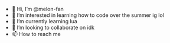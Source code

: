 - 👋 Hi, I’m @melon-fan
- 👀 I’m interested in learning how to code over the summer ig lol
- 🌱 I’m currently learning lua
- 💞️ I’m looking to collaborate on idk
- 📫 How to reach me 

<!---
melon-fan/melon-fan is a ✨ special ✨ repository because its `README.md` (this file) appears on your GitHub profile.
You can click the Preview link to take a look at your changes.
--->
